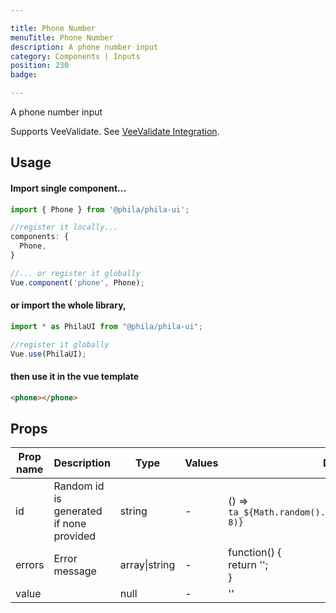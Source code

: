 ```yaml
---

title: Phone Number
menuTitle: Phone Number
description: A phone number input
category: Components | Inputs
position: 230
badge:

---
```


A phone number input

<alert>Supports VeeValidate. See [VeeValidate Integration](/vee-validate-integration).</alert>

## Usage

#### Import single component...

```js
import { Phone } from '@phila/phila-ui';

//register it locally...
components: {
  Phone,
}

//... or register it globally
Vue.component('phone', Phone);
```

#### or import the whole library,

```js
import * as PhilaUI from "@phila/phila-ui";

//register it globally
Vue.use(PhilaUI);
```

#### then use it in the vue template

```html
<phone></phone>
```

## Props

| Prop name | Description                             | Type          | Values | Default                                                  |
| --------- | --------------------------------------- | ------------- | ------ | -------------------------------------------------------- |
| id        | Random id is generated if none provided | string        | -      | () => `ta_${Math.random().toString(12).substring(2, 8)}` |
| errors    | Error message                           | array\|string | -      | function() {<br> return '';<br>}                         |
| value     |                                         | null          | -      | ''                                                       |
